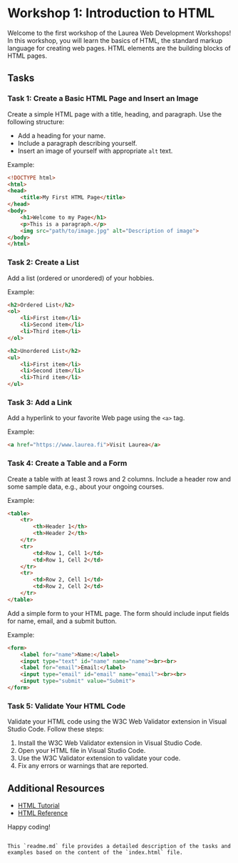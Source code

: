 # Workshop 1: Introduction to HTML

Welcome to the first workshop of the Laurea Web Development Workshops! In this workshop, you will learn the basics of HTML, the standard markup language for creating web pages. HTML elements are the building blocks of HTML pages.

## Tasks

### Task 1: Create a Basic HTML Page and Insert an Image
Create a simple HTML page with a title, heading, and paragraph. Use the following structure:
- Add a heading for your name.
- Include a paragraph describing yourself.
- Insert an image of yourself with appropriate `alt` text.

Example:
```html
<!DOCTYPE html>
<html>
<head>
    <title>My First HTML Page</title>
</head>
<body>
    <h1>Welcome to my Page</h1>
    <p>This is a paragraph.</p>
    <img src="path/to/image.jpg" alt="Description of image">
</body>
</html>
```

### Task 2: Create a List
Add a list (ordered or unordered) of your hobbies.

Example:
```html
<h2>Ordered List</h2>
<ol>
    <li>First item</li>
    <li>Second item</li>
    <li>Third item</li>
</ol>

<h2>Unordered List</h2>
<ul>
    <li>First item</li>
    <li>Second item</li>
    <li>Third item</li>
</ul>
```

### Task 3: Add a Link
Add a hyperlink to your favorite Web page using the `<a>` tag.

Example:
```html
<a href="https://www.laurea.fi">Visit Laurea</a>
```

### Task 4: Create a Table and a Form
Create a table with at least 3 rows and 2 columns. Include a header row and some sample data, e.g., about your ongoing courses.

Example:
```html
<table>
    <tr>
        <th>Header 1</th>
        <th>Header 2</th>
    </tr>
    <tr>
        <td>Row 1, Cell 1</td>
        <td>Row 1, Cell 2</td>
    </tr>
    <tr>
        <td>Row 2, Cell 1</td>
        <td>Row 2, Cell 2</td>
    </tr>
</table>
```

Add a simple form to your HTML page. The form should include input fields for name, email, and a submit button.

Example:
```html
<form>
    <label for="name">Name:</label>
    <input type="text" id="name" name="name"><br><br>
    <label for="email">Email:</label>
    <input type="email" id="email" name="email"><br><br>
    <input type="submit" value="Submit">
</form>
```

### Task 5: Validate Your HTML Code
Validate your HTML code using the W3C Web Validator extension in Visual Studio Code. Follow these steps:
1. Install the W3C Web Validator extension in Visual Studio Code.
2. Open your HTML file in Visual Studio Code.
3. Use the W3C Validator extension to validate your code.
4. Fix any errors or warnings that are reported.

## Additional Resources
- [HTML Tutorial](https://www.w3schools.com/html/)
- [HTML Reference](https://developer.mozilla.org/en-US/docs/Web/HTML)

Happy coding!
```

This `readme.md` file provides a detailed description of the tasks and examples based on the content of the `index.html` file.
